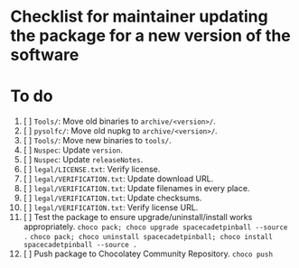 ﻿# Checklist for maintainer updating the package for a new version of the software

# To do

1. [ ] `Tools/`: Move old binaries to `archive/<version>/`.
2. [ ] `pysolfc/`: Move old nupkg to `archive/<version>/`.
3. [ ] `Tools/`: Move new binaries to `tools/`.
4. [ ] `Nuspec`: Update `version`.
5. [ ] `Nuspec`: Update `releaseNotes`.
6. [ ] `legal/LICENSE.txt`: Verify license.
7. [ ] `legal/VERIFICATION.txt`: Update download URL.
8. [ ] `legal/VERIFICATION.txt`: Update filenames in every place.
9. [ ] `legal/VERIFICATION.txt`: Update checksums.
10. [ ] `legal/VERIFICATION.txt`: Verify license URL.
11. [ ] Test the package to ensure upgrade/uninstall/install works appropriately.
    `choco pack; choco upgrade spacecadetpinball --source .`
    `choco pack; choco uninstall spacecadetpinball; choco install spacecadetpinball --source .`
12. [ ] Push package to Chocolatey Community Repository.
    `choco push`
